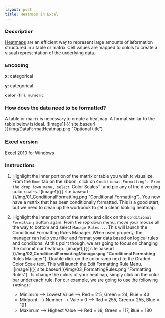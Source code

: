 ```yaml
---
layout: post
title: Heatmaps in Excel
---
```

### Description
[Heatmaps](https://en.wikipedia.org/wiki/Heat_map) are an efficient way to represent large amounts of information structured in a table or matrix. Cell values are mapped to colors to create a visual representation of the underlying data. 

### Encoding
**x**: categorical

**y**: categorical

**color** (fill): numeric

### How does the data need to be formatted?  
A table or matrix is necessary to create a heatmap. A format similar to the table below is ideal.
![image1]({{ site.baseurl }}/img/DataFormatHeatmap.png "Optional title")

### Excel version
Excel 2010 for Windows

### Instructions
1. Highlight the inner portion of the matrix or table you wish to visualize. From the ```Home``` tab on the ribbon, click on ```Conditional Formatting". From the drop down menu, select ```Color Scales``` and pic any of the diverging color scales. 
  ![image1]({{ site.baseurl }}/img/01_ConditionalFormatting.png "Conditional Formatting"). 
  You now have a matrix that has been conditionally formatted. This is a good start, but we need to clean up the workbook to get a clean looking heatmap.
  
2. Highlight the inner portion of the matrix and click on the ```Conditional Formatting``` button again. From the rop down menu, move your mouse all the way to bottom and select ```Manage Rules...```. This will launch the Conditional Formatting Rules Manager. When used properly, the manager can help you filter and format your data based on logical rules and conditions. At this point though, we are going to focus on changing the color of our heatmap. 
 ![image1]({{ site.baseurl }}/img/02_ConditionalFormattingManager.png "Conditional Formatting Rules Manager"). 
  Double click on the color ramp next to the Graded Color Scale text. This will launch the Edit Formatting Rule Menu.  
  ![image1]({{ site.baseurl }}/img/03_FormattingRules.png "Formatting Rules"). 
  To change the colors of your heatmap, simply click on the color bar under each rule. For our example, we are going to use the following settings:
    * Minimum --> Lowest Value --> Red = 215, Green = 24, Blue = 43
    * Midpoint --> Number --> Vale = 0 --> Red = 255, Green = 255, Blue = 191
    * Maximum --> Highest Value --> Red = 69, Green = 117, Blue = 180   
  
